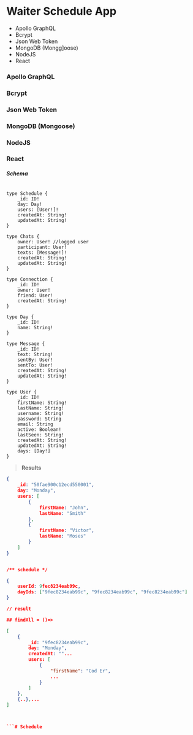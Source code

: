 # Waiter Schedule App

- Apollo GraphQL
- Bcrypt
- Json Web Token
- MongoDB (Mongg]oose)
- NodeJS
- React 

### Apollo GraphQL
### Bcrypt
### Json Web Token
### MongoDB (Mongoose)
### NodeJS
### React



##### Schema
  
```gql

type Schedule {
    _id: ID!
    day: Day!
    users: [User!]!
    createdAt: String!
    updatedAt: String!
}

type Chats {
    owner: User! //logged user
    participant: User!
    texts: [Message!]!
    createdAt: String!
    updatedAt: String!
}

type Connection {
    _id: ID!
    owner: User!
    friend: User!
    createdAt: String!
}

type Day {
    _id: ID!
    name: String!
}

type Message {
    _id: ID!
    text: String!
    sentBy: User!
    sentTo: User!
    createdAt: String!
    updatedAt: String!
}

type User {
    _id: ID!
    firstName: String!
    lastName: String!
    username: String!
    password: String
    email: String
    active: Boolean!
    lastSeen: String!
    createdAt: String!
    updatedAt: String!
    days: [Day!]
}
```
> **Results**

```json
{
    _id: "50fae900c12ecd550001",
    day: "Monday",
    users: [
        {
            firstName: "John",
            lastName: "Smith"
        },
        {
            firstName: "Victor",
            lastName: "Moses"
        }
    ]
}


/** schedule */

{
    userId: 9fec8234eab99c,
    dayIds: ["9fec8234eab99c", "9fec8234eab99c", "9fec8234eab99c"]
}

// result

## findAll = ()=> 

[
    {
        _id: "9fec8234eab99c",
        day: "Monday",
        createdAt: ""...
        users: [
            {
                "firstName": "Cod Er", 
                ...
            }
        ]
    }, 
    {..},...
]



```# Schedule
